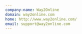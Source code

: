 ```yaml
---
company-name: Way2Online
domain: way2online.com
home: http://www.way2online.com/
email: support@way2online.com
---
```





